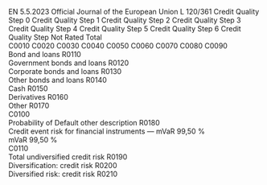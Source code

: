 EN  5.5.2023 Official Journal of the European Union L 120/361
 Credit Quality 
Step 0  Credit Quality 
Step 1  Credit Quality 
Step 2  Credit Quality 
Step 3  Credit Quality 
Step 4  Credit Quality 
Step 5  Credit Quality 
Step 6  Credit Quality 
Step Not Rated  Total  
C0010  C0020  C0030  C0040  C0050  C0060  C0070  C0080  C0090  
Bond and loans  R0110  
Government bonds and 
loans  R0120  
Corporate bonds and loans  R0130  
Other bonds and loans  R0140  
Cash  R0150  
Derivatives  R0160  
Other  R0170  
C0100  
Probability of Default other description  R0180  
Credit event risk for financial instruments — mVaR 99,50 %  
mVaR 99,50 %  
C0110  
Total undiversified credit risk  R0190  
Diversification: credit risk  R0200  
Diversified risk: credit risk  R0210